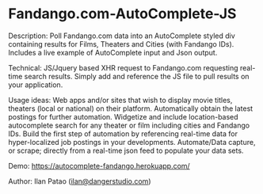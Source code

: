 # Fandango.com-AutoComplete-JS
Description: Poll Fandango.com data into an AutoComplete styled div containing results for Films, Theaters and Cities (with Fandango IDs). Includes a live example of AutoComplete input and Json output.

Technical: JS/Jquery based XHR request to Fandango.com requesting real-time search results. Simply add and reference the JS file to pull results on your application.

Usage ideas: Web apps and/or sites that wish to display movie titles, theaters (local or national) on their platform. Automatically obtain the latest postings for further automation. Widgetize and include location-based autocomplete search for any theater or film including cities and Fandango IDs. Build the first step of automation by referencing real-time data for hyper-localized job postings in your developments. Automate/Data capture, or scrape; directly from a real-time json feed to populate your data sets.

Demo: https://autocomplete-fandango.herokuapp.com/

Author: Ilan Patao (ilan@dangerstudio.com)

